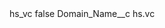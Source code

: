 <?xml version="1.0" encoding="UTF-8"?>
<CustomMetadata xmlns="http://soap.sforce.com/2006/04/metadata" xmlns:xsi="http://www.w3.org/2001/XMLSchema-instance" xmlns:xsd="http://www.w3.org/2001/XMLSchema">
    <label>hs_vc</label>
    <protected>false</protected>
    <values>
        <field>Domain_Name__c</field>
        <value xsi:type="xsd:string">hs.vc</value>
    </values>
</CustomMetadata>

